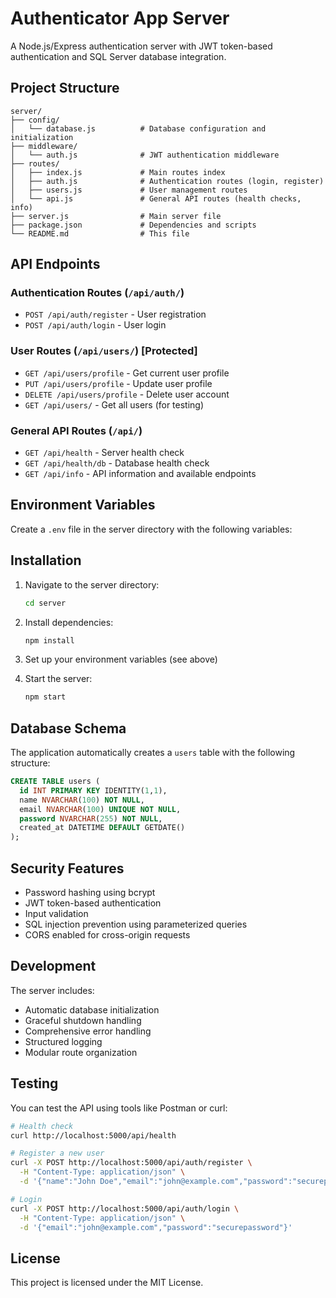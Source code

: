 # Authenticator App Server

A Node.js/Express authentication server with JWT token-based authentication and SQL Server database integration.

## Project Structure

```
server/
├── config/
│   └── database.js          # Database configuration and initialization
├── middleware/
│   └── auth.js              # JWT authentication middleware
├── routes/
│   ├── index.js             # Main routes index
│   ├── auth.js              # Authentication routes (login, register)
│   ├── users.js             # User management routes
│   └── api.js               # General API routes (health checks, info)
├── server.js                # Main server file
├── package.json             # Dependencies and scripts
└── README.md                # This file
```

## API Endpoints

### Authentication Routes (`/api/auth/`)
- `POST /api/auth/register` - User registration
- `POST /api/auth/login` - User login

### User Routes (`/api/users/`) [Protected]
- `GET /api/users/profile` - Get current user profile
- `PUT /api/users/profile` - Update user profile
- `DELETE /api/users/profile` - Delete user account
- `GET /api/users/` - Get all users (for testing)

### General API Routes (`/api/`)
- `GET /api/health` - Server health check
- `GET /api/health/db` - Database health check
- `GET /api/info` - API information and available endpoints

## Environment Variables

Create a `.env` file in the server directory with the following variables:


## Installation

1. Navigate to the server directory:
   ```bash
   cd server
   ```

2. Install dependencies:
   ```bash
   npm install
   ```

3. Set up your environment variables (see above)

4. Start the server:
   ```bash
   npm start
   ```

## Database Schema

The application automatically creates a `users` table with the following structure:

```sql
CREATE TABLE users (
  id INT PRIMARY KEY IDENTITY(1,1),
  name NVARCHAR(100) NOT NULL,
  email NVARCHAR(100) UNIQUE NOT NULL,
  password NVARCHAR(255) NOT NULL,
  created_at DATETIME DEFAULT GETDATE()
);
```

## Security Features

- Password hashing using bcrypt
- JWT token-based authentication
- Input validation
- SQL injection prevention using parameterized queries
- CORS enabled for cross-origin requests

## Development

The server includes:
- Automatic database initialization
- Graceful shutdown handling
- Comprehensive error handling
- Structured logging
- Modular route organization

## Testing

You can test the API using tools like Postman or curl:

```bash
# Health check
curl http://localhost:5000/api/health

# Register a new user
curl -X POST http://localhost:5000/api/auth/register \
  -H "Content-Type: application/json" \
  -d '{"name":"John Doe","email":"john@example.com","password":"securepassword"}'

# Login
curl -X POST http://localhost:5000/api/auth/login \
  -H "Content-Type: application/json" \
  -d '{"email":"john@example.com","password":"securepassword"}'
```

## License

This project is licensed under the MIT License.
